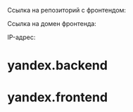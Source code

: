 Ссылка на репозиторий с фронтендом: 

Ссылка на домен фронтенда: 

IP-адрес: 
# yandex.backend
# yandex.frontend
